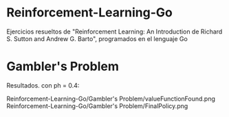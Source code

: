 # Reinforcement-Learning-Go
Ejercicios resueltos de "Reinforcement Learning: An Introduction de Richard S. Sutton and Andrew G. Barto", programados en el lenguaje Go

# Gambler's Problem
Resultados.
con ph = 0.4:

Reinforcement-Learning-Go/Gambler's Problem/valueFunctionFound.png
Reinforcement-Learning-Go/Gambler's Problem/FinalPolicy.png
